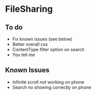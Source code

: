 # FileSharing

## To do

* Fix known issues (see below)
* Better overall css
* ContentType filter option on search
* You tell me

## Known Issues

* Infinite scroll not working on phone
* Search no showing correctly on phone
